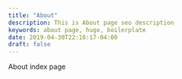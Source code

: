 ```yaml
---
title: "About"
description: This is About page seo description
keywords: about page, hugo, boilerplate
date: 2019-04-30T22:10:17-04:00
draft: false
---
```


About index page
